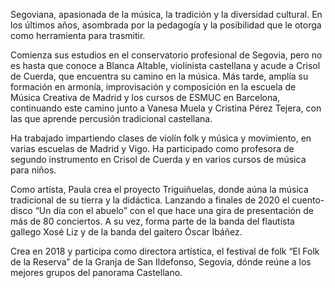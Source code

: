 Segoviana, apasionada de la música, la tradición y la diversidad cultural. En los últimos años, asombrada por la pedagogía y la posibilidad que le otorga como herramienta para trasmitir.

Comienza sus estudios en el conservatorio profesional de Segovia, pero no es hasta que conoce a Blanca Altable, violinista castellana y acude a Crisol de Cuerda, que encuentra su camino en la música. Más tarde, amplía su formación en armonía, improvisación y composición en la escuela de Música Creativa de Madrid y los cursos de ESMUC en Barcelona, continuando este camino junto a Vanesa Muela y Cristina Pérez Tejera, con las que aprende percusión tradicional castellana.

Ha trabajado impartiendo clases de violín folk y música y movimiento, en varias escuelas de Madrid y Vigo. Ha participado como profesora de segundo instrumento en Crisol de Cuerda y en varios cursos de música para niños.

Como artísta, Paula crea el proyecto Triguiñuelas, donde aúna la música tradicional de su tierra y la didáctica. Lanzando a finales de 2020 el cuento-disco “Un día con el abuelo” con el que hace una gira de presentación de más de 80 conciertos. A su vez, forma parte de la banda del flautista gallego Xosé Liz y de la banda del gaitero Óscar Ibáñez.

Crea en 2018 y participa como directora artística, el festival de folk “El Folk de la Reserva” de la Granja de San Ildefonso, Segovia, dónde reúne a los mejores grupos del panorama Castellano.
